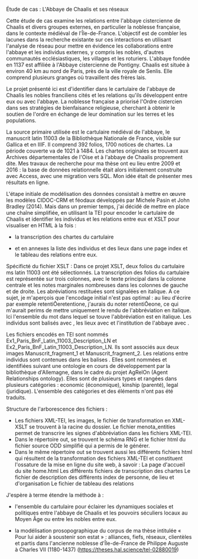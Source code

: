 Étude de cas : 
L'Abbaye de Chaalis et ses réseaux

Cette étude de cas examine les relations entre l'abbaye cistercienne de Chaalis et divers groupes externes, en particulier la noblesse française, dans le contexte médiéval de l'Île-de-France. L'objectif est de combler les lacunes dans la recherche existante sur ces interactions en utilisant l'analyse de réseau pour mettre en évidence les collaborations entre l'abbaye et les individus externes, y compris les nobles, d'autres communautés ecclésiastiques, les villages et les roturiers. L'abbaye fondée en 1137 est affiliée à l'Abbaye cistercienne de Pontigny. Chaalis est située à environ 40 km au nord de Paris, près de la ville royale de Senlis. Elle comprend plusieurs granges où travaillent des frères lais.

Le projet présenté ici est d'identifier dans le cartulaire de l'abbaye de Chaalis les nobles franciliens cités et les relations qu'ils développent entre eux ou avec l'abbaye. La noblesse française a priorisé l'Ordre cistercien dans ses stratégies de bienfaisance religieuse, cherchant à obtenir le soutien de l'ordre en échange de leur domination sur les terres et les populations.

La source primaire utilisée est le cartulaire médiéval de l'abbaye, le manuscrit latin 11003 de la Bibliothèque Nationale de France, visible sur Gallica et en IIIF. Il comprend 392 folios, 1700 notices de chartes. La période couverte va de 1021 à 1484. Les chartes originales se trouvent aux Archives départementales de l'Oise et à l'abbaye de Chaalis proprement dite. Mes travaux de recherche pour ma thèse ont eu lieu entre 2009 et 2016 : la base de données relationnelle était alors initialement construite avec Access, avec une migration vers SQL. Mon idée était de présenter mes résultats en ligne.

L'étape initiale de modélisation des données consistait à mettre en œuvre les modèles CIDOC-CRM et féodaux développés par Michele Pasin et John Bradley (2014). Mais dans un premier temps, j'ai décidé de mettre en place une chaîne simplifiée, en utilisant la TEI pour encoder le cartulaire de Chaalis et identifier les individus et les relations entre eux et XSLT pour visualiser en HTML à la fois :

- la transcription des chartes du cartulaire

- et en annexes la liste des individus et des lieux dans une page index et le tableau des relations entre eux.

Spécificté du fichier XSLT :
Dans ce projet XSLT, deux folios du cartulaire ms latin 11003 ont été sélectionnés. La transcription des folios du cartulaire est représentée sur trois colonnes, avec le texte principal dans la colonne centrale et les notes marginales nombreuses dans les colonnes de gauche et de droite. 
Les abréviations restituées sont signalées en italique. A ce sujet, je m'aperçois que l'encodage initial n'est pas optimal : au lieu d'écrire par exemple <choice><am>retenti&Omacr;e</am><ex>retentione</ex></choice>, j'aurais du noter <choice>retenti<am>&Omacr;e</am><ex>one</ex></choice>, ce qui m'aurait perims de mettre uniquement le rendu de l'abbréviation en italique. Ici l'ensemble du mot dans lequel se touve l'abbréviation est en italique.
Les individus sont balisés avec <persName>, les lieux avec <place> et l'institution de l'abbaye avec <org>.

Les fichiers encodés en TEI sont nommés Ex1_Paris_BnF_Latin_11003_Description_LN et Ex2_Paris_BnF_Latin_11003_Description_LN. Ils sont associés aux deux images Manuscrit_fragment_1 et Manuscrit_fragment_2.
Les relations entre individus sont contenues dans les balises <relation>. Elles sont nommées et identifiées suivant une ontologie en cours de développement par la bibliothèque d'Allemagne, dans le cadre du projet AgRelOn (Agent Relationships ontology). Elles sont de plusieurs types et rangées dans plusieurs catégories : economic (économique), kinship (parenté), legal (juridique). L'ensemble des catégories et des éléments n'ont pas été traduits.

Structure de l'arborescence des fichiers :
- Les fichiers XML-TEI, les images, le fichier de transformation en XML-XSLT se trouvent à la racine du dossier. Le fichier menota_entities permet de transcrire les signes d'abbréviation dans les fichiers XML-TEI.
- Dans le répertoire out, se trouvent le schéma RNG et le fichier html du fichier source ODD simplifié qui a permis de le générer.
- Dans le même répertoire out se trouvent aussi les différents fichiers html qui résultent de la transformation des fichiers XML-TEI et constituent l'ossature de la mise en ligne du site web, à savoir :
  La page d'accueil du site home.html 
  Les différents fichiers de transcription des chartes
  Le fichier de description des différents index de personne, de lieu et d'organisation
  Le fichier de tableau des relations
  

J'espère à terme étendre la méthode à :

- l'ensemble du cartulaire pour éclairer les dynamiques sociales et politiques entre l'abbaye de Chaalis et les pouvoirs séculiers locaux au Moyen Âge ou entre les nobles entre eux.

- la modélisation prosopographique du corpus de ma thèse intitulée « Pour lui aider à soustenir son estat » : alliances, fiefs, réseaux, clientèles et partis dans l'ancienne noblesse d'Île-de-France de Philippe Auguste à Charles VII (1180-1437) (https://theses.hal.science/tel-02880019)

